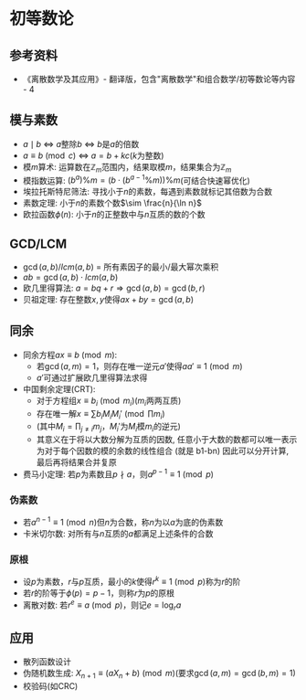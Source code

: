 # 初等数论

## 参考资料

* 《离散数学及其应用》- 翻译版，包含"离散数学"和组合数学/初等数论等内容 - 4

## 模与素数

* $a \mid b$ $\Leftrightarrow$ $a$整除$b$ $\Leftrightarrow$ $b$是$a$的倍数
* $a \equiv b \pmod{c}$ $\Leftrightarrow$ $a=b+kc$($k$为整数)
* 模$m$算术: 运算数在$\mathbb{Z}_m$范围内，结果取模$m$，结果集合为$\mathbb{Z}_m$
* 模指数运算: $(b^a)\%m = (b \cdot (b^{a-1}\%m))\%m$(可结合快速幂优化)
* 埃拉托斯特尼筛法: 寻找小于$n$的素数，每遇到素数就标记其倍数为合数
* 素数定理: 小于$n$的素数个数$\sim \frac{n}{\ln n}$
* 欧拉函数$\phi(n)$: 小于$n$的正整数中与$n$互质的数的个数

## GCD/LCM

* $\gcd(a,b)$/$lcm(a,b)$ = 所有素因子的最小/最大幂次乘积
* $ab = \gcd(a,b) \cdot lcm(a,b)$
* 欧几里得算法: $a=bq+r \Rightarrow \gcd(a,b)=\gcd(b,r)$
* 贝祖定理: 存在整数$x,y$使得$ax+by=\gcd(a,b)$

## 同余

* 同余方程$ax \equiv b \pmod{m}$: 
  - 若$\gcd(a,m)=1$，则存在唯一逆元$a'$使得$aa' \equiv 1 \pmod{m}$
  - $a'$可通过扩展欧几里得算法求得
* 中国剩余定理(CRT): 
  * 对于方程组$x \equiv b_i \pmod{m_i}$($m_i$两两互质)
  * 存在唯一解$x \equiv \sum b_i M_i M_i' \pmod{\prod m_i}$
  * (其中$M_i = \prod_{j\neq i} m_j$，$M_i'$为$M_i$模$m_i$的逆元)
  * 其意义在于将以大数分解为互质的因数, 任意小于大数的数都可以唯一表示为对于每个因数的模的余数的线性组合 (就是 b1-bn) 因此可以分开计算, 最后再将结果合并复原
* 费马小定理: 若$p$为素数且$p \nmid a$，则$a^{p-1} \equiv 1 \pmod{p}$

### 伪素数

* 若$a^{n-1} \equiv 1 \pmod{n}$但$n$为合数，称$n$为以$a$为底的伪素数
* 卡米切尔数: 对所有与$n$互质的$a$都满足上述条件的合数

### 原根

* 设$p$为素数，$r$与$p$互质，最小的$k$使得$r^k \equiv 1 \pmod{p}$称为$r$的阶
* 若$r$的阶等于$\phi(p)=p-1$，则称$r$为$p$的原根
* 离散对数: 若$r^e \equiv a \pmod{p}$，则记$e=\log_r a$

## 应用

* 散列函数设计
* 伪随机数生成: $X_{n+1} \equiv (aX_n + b) \pmod{m}$(要求$\gcd(a,m)=\gcd(b,m)=1$)
* 校验码(如CRC)
